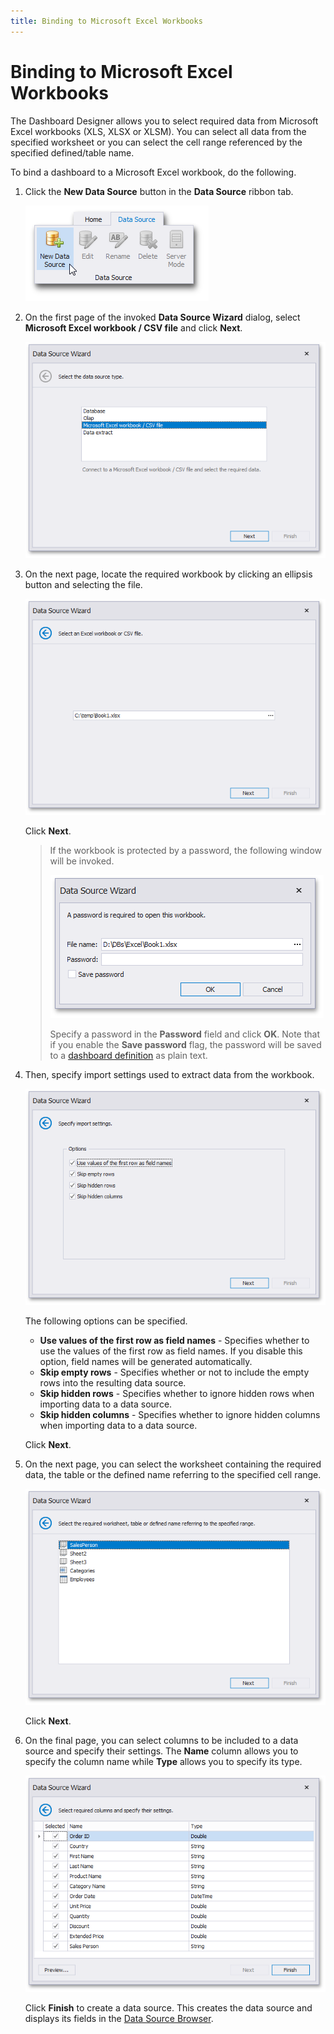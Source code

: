 ```yaml
---
title: Binding to Microsoft Excel Workbooks
---
```

# Binding to Microsoft Excel Workbooks
The Dashboard Designer allows you to select required data from Microsoft Excel workbooks (XLS, XLSX or XLSM). You can select all data from the specified worksheet or you can select the cell range referenced by the specified defined/table name.

To bind a dashboard to a Microsoft Excel workbook, do the following.
1. Click the **New Data Source** button in the **Data Source** ribbon tab.
	
	![DataBinding_NewDataSource](../../../images/Img18472.png)
2. On the first page of the invoked **Data Source Wizard** dialog, select **Microsoft Excel workbook / CSV file** and click **Next**.
	
	![DataSourceWizard_DataSourceType_Excel](../../../images/Img120681.png)
3. On the next page, locate the required workbook by clicking an ellipsis button and selecting the file.
	
	![DataSourceWizard_SelectExcelFile](../../../images/Img120058.png)
	
	Click **Next**.
	
	> If the workbook is protected by a password, the following window will be invoked.
	> 
	> ![DataSourceWizard_ProtectedExcelWorkbook](../../../images/Img121200.png)
	> 
	> Specify a password in the **Password** field and click **OK**. Note that if you enable the **Save password** flag, the password will be saved to a [dashboard definition](../../../../dashboard-for-desktop/articles/dashboard-designer/saving-a-dashboard.md) as plain text.
4. Then, specify import settings used to extract data from the workbook.
	
	![DataSourceWizard_SpecifyImportSettings](../../../images/Img120059.png)
	
	The following options can be specified.
	* **Use values of the first row as field names** - Specifies whether to use the values of the first row as field names. If you disable this option, field names will be generated automatically.
	* **Skip empty rows** - Specifies whether or not to include the empty rows into the resulting data source.
	* **Skip hidden rows** - Specifies whether to ignore hidden rows when importing data to a data source.
	* **Skip hidden columns** - Specifies whether to ignore hidden columns when importing data to a data source.
	
	Click **Next**.
5. On the next page, you can select the worksheet containing the required data, the table or the defined name referring to the specified cell range.
	
	![DataSourceWizard_SelectDefinedName](../../../images/Img120060.png)
	
	Click **Next**.
6. On the final page, you can select columns to be included to a data source and specify their settings. The **Name** column allows you to specify the column name while **Type** allows you to specify its type.
	
	![DataSourceWizard_SpecifyColumnSettings](../../../images/Img120061.png)
	
	Click **Finish** to create a data source. This creates the data source and displays its fields in the [Data Source Browser](../../../../dashboard-for-desktop/articles/dashboard-designer/ui-elements/data-source-browser.md).